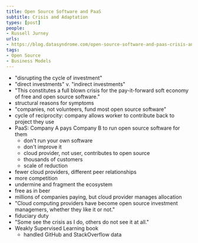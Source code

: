 ```yaml
---
title: Open Source Software and PaaS
subtitle: Crisis and Adaptation
types: [post]
people:
- Russell Jurney
urls:
- https://blog.datasyndrome.com/open-source-software-and-paas-crisis-and-adaptation-587d07d95a92
tags:
- Open Source
- Business Models
---
```


- "disrupting the cycle of investment"
- "direct investments" v. "indirect investments"
- "This constitutes a full blown crisis for the pay-it-forward soft economy of free and open source software."
- structural reasons for symptoms
- "companies, not volunteers, fund most open source software"
- cycle of reciprocity: company allows worker to contribute back to project they use
- PaaS: Company A pays Company B to run open source software for them
  - don't run your own software
  - don't improve it
  - cloud provider, not user, contributes to open source
  - thousands of customers
  - scale of reduction
- fewer cloud providers, different peer relationships
- more competition
- undermine and fragment the ecosystem
- free as in beer
- millions of companies paying, but cloud provider manages allocation
- "Cloud computing providers have become open source investment managemers, whether they like it or not."
- fiduciary duty
- "Some see the crisis as I do, others do not see it at all."
- Weakly Supervised Learning book
  - handled GitHub and StackOverflow data
